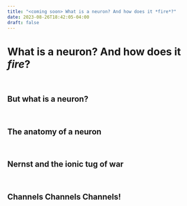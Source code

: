 ```yaml
---
title: "<coming soon> What is a neuron? And how does it *fire*?"
date: 2023-08-26T18:42:05-04:00
draft: false
---
```


# What is a neuron? And how does it *fire*?
<br>

## But what is a neuron?
<br>


## The anatomy of a neuron
<br>


## Nernst and the ionic tug of war
<br>


## Channels Channels Channels!
<br> 
